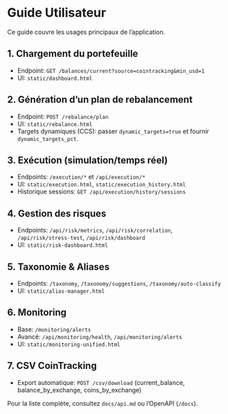 # Guide Utilisateur

Ce guide couvre les usages principaux de l’application.

## 1. Chargement du portefeuille
- Endpoint: `GET /balances/current?source=cointracking&min_usd=1`
- UI: `static/dashboard.html`

## 2. Génération d’un plan de rebalancement
- Endpoint: `POST /rebalance/plan`
- UI: `static/rebalance.html`
- Targets dynamiques (CCS): passer `dynamic_targets=true` et fournir `dynamic_targets_pct`.

## 3. Exécution (simulation/temps réel)
- Endpoints: `/execution/*` et `/api/execution/*`
- UI: `static/execution.html`, `static/execution_history.html`
- Historique sessions: `GET /api/execution/history/sessions`

## 4. Gestion des risques
- Endpoints: `/api/risk/metrics`, `/api/risk/correlation`, `/api/risk/stress-test`, `/api/risk/dashboard`
- UI: `static/risk-dashboard.html`

## 5. Taxonomie & Aliases
- Endpoints: `/taxonomy`, `/taxonomy/suggestions`, `/taxonomy/auto-classify`
- UI: `static/alias-manager.html`

## 6. Monitoring
- Base: `/monitoring/alerts`
- Avancé: `/api/monitoring/health`, `/api/monitoring/alerts`
- UI: `static/monitoring-unified.html`

## 7. CSV CoinTracking
- Export automatique: `POST /csv/download` (current_balance, balance_by_exchange, coins_by_exchange)

Pour la liste complète, consultez `docs/api.md` ou l’OpenAPI (`/docs`).

